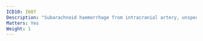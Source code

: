 ```yaml
---
ICD10: I607
Description: "Subarachnoid haemorrhage from intracranial artery, unspecified"
Matters: Yes
Weight: 1
---
```

